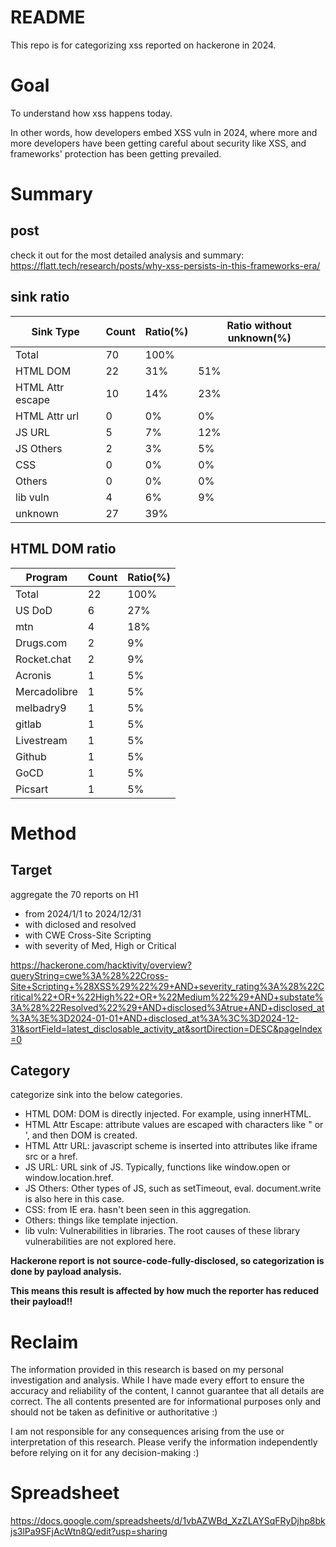 # README

This repo is for categorizing xss reported on hackerone in 2024.

# Goal

To understand how xss happens today.

In other words, how developers embed XSS vuln in 2024, where more and more developers have been getting careful about security like XSS, and frameworks' protection has been getting prevailed.

# Summary

## post

check it out for the most detailed analysis and summary: https://flatt.tech/research/posts/why-xss-persists-in-this-frameworks-era/

## sink ratio

|Sink Type|Count|Ratio(%)|Ratio without unknown(%)|
| -- | -- | -- | -- |
|Total|70|100%||
|  HTML DOM|22|31%|51%|
|  HTML Attr escape|10|14%|23%|
|  HTML Attr url|0|0%|0%|
|  JS URL|5|7%|12%|
|  JS Others|2|3%|5%|
|  CSS|0|0%|0%|
|  Others|0|0%|0%|
|  lib vuln|4|6%|9%|
|  unknown|27|39%||

## HTML DOM ratio
| Program|	Count|	Ratio(%)|
| -- | -- | -- | 
| Total|	22|	100%|
| US DoD|	6|	27%|
| mtn|	4|	18%|
| Drugs.com |	2 |	9%|
| Rocket.chat |	2	| 9%|
| Acronis|	1|	5%|
| Mercadolibre|	1|	5%|
| melbadry9|	1|	5%|
| gitlab|	1|	5%|
| Livestream|	1|	5%|
| Github|	1|	5%|
| GoCD|	1|	5%|
| Picsart|	1|	5%|

# Method

## Target

aggregate the 70 reports on H1

- from 2024/1/1 to 2024/12/31
- with diclosed and resolved
- with CWE Cross-Site Scripting
- with severity of Med, High or Critical

https://hackerone.com/hacktivity/overview?queryString=cwe%3A%28%22Cross-Site+Scripting+%28XSS%29%22%29+AND+severity_rating%3A%28%22Critical%22+OR+%22High%22+OR+%22Medium%22%29+AND+substate%3A%28%22Resolved%22%29+AND+disclosed%3Atrue+AND+disclosed_at%3A%3E%3D2024-01-01+AND+disclosed_at%3A%3C%3D2024-12-31&sortField=latest_disclosable_activity_at&sortDirection=DESC&pageIndex=0

## Category

categorize sink into the below categories.

- HTML DOM: DOM is directly injected. For example, using innerHTML.
- HTML Attr Escape: attribute values are escaped with characters like " or ', and then DOM is created.
- HTML Attr URL: javascript scheme is inserted into attributes like iframe src or a href.
- JS URL: URL sink of JS. Typically, functions like window.open or window.location.href.
- JS Others: Other types of JS, such as setTimeout, eval. document.write is also here in this case.
- CSS: from IE era. hasn't been seen in this aggregation.
- Others: things like template injection.
- lib vuln: Vulnerabilities in libraries. The root causes of these library vulnerabilities are not explored here.

**Hackerone report is not source-code-fully-disclosed, so categorization is done by payload analysis.**

**This means this result is affected by how much the reporter has reduced their payload!!**

# Reclaim

The information provided in this research is based on my personal investigation and analysis. While I have made every effort to ensure the accuracy and reliability of the content, I cannot guarantee that all details are correct. The all contents presented are for informational purposes only and should not be taken as definitive or authoritative :)

I am not responsible for any consequences arising from the use or interpretation of this research. Please verify the information independently before relying on it for any decision-making :)

# Spreadsheet

https://docs.google.com/spreadsheets/d/1vbAZWBd_XzZLAYSqFRyDjhp8bkjs3lPa9SFjAcWtn8Q/edit?usp=sharing

